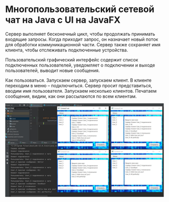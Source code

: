 # Многопользовательский сетевой чат на Java с UI на JavaFX

Сервер выполняет бесконечный цикл, чтобы продолжать принимать входящие запросы. Когда приходит запрос, он назначает новый поток для обработки коммуникационной части. Сервер также сохраняет имя клиента, чтобы отслеживать подключенные устройства.

Пользовательский графический интерфейс содержит список подключенных пользователей, уведомляет о подключении и выходе пользователей, выводит новые сообщения.

Как пользоваться.
Запускаем сервер, запускаем клиент. В клиенте переходим в меню – подключиться. Сервер просит представиться, вводим имя пользователя. Запускаем несколько клиентов. Печатаем сообщения, видим, как они рассылаются по всем клиентам.

![Иллюстрация к проекту](https://github.com/SDprog/GUI_Chat/raw/master/GUI_ChatLarge.jpg)


